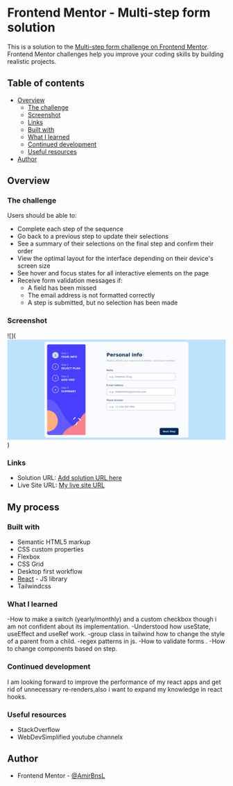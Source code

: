 # Frontend Mentor - Multi-step form solution

This is a solution to the [Multi-step form challenge on Frontend Mentor](https://www.frontendmentor.io/challenges/multistep-form-YVAnSdqQBJ). Frontend Mentor challenges help you improve your coding skills by building realistic projects. 

## Table of contents

- [Overview](#overview)
  - [The challenge](#the-challenge)
  - [Screenshot](#screenshot)
  - [Links](#links)
  - [Built with](#built-with)
  - [What I learned](#what-i-learned)
  - [Continued development](#continued-development)
  - [Useful resources](#useful-resources)
- [Author](#author)


## Overview

### The challenge

Users should be able to:

- Complete each step of the sequence
- Go back to a previous step to update their selections
- See a summary of their selections on the final step and confirm their order
- View the optimal layout for the interface depending on their device's screen size
- See hover and focus states for all interactive elements on the page
- Receive form validation messages if:
  - A field has been missed
  - The email address is not formatted correctly
  - A step is submitted, but no selection has been made

### Screenshot

![](![Alt text](image.png))

### Links

- Solution URL: [Add solution URL here](https://www.frontendmentor.io/solutions/multi-step-form-using-reacttailwindcss-HekV7GInUt)
- Live Site URL: [My live site URL](https://neon-biscochitos-2bd5ee.netlify.app/)

## My process

### Built with

- Semantic HTML5 markup
- CSS custom properties
- Flexbox
- CSS Grid
- Desktop first workflow
- [React](https://reactjs.org/) - JS library
- Tailwindcss


### What I learned

-How to make a switch (yearly/monthly) and a custom checkbox though i am not confident about its implementation.
-Understood how useState, useEffect and useRef work.
-group class in tailwind how to change the style of a parent from a child.
-regex patterns in js.
-How to validate forms .
-How to change components based on step.





### Continued development
I am looking forward to improve the performance of my react apps and get rid of unnecessary re-renders,also i want to expand my knowledge in react hooks.

### Useful resources

- StackOverflow
- WebDevSimplified youtube channelx



## Author

- Frontend Mentor - [@AmirBnsL](https://www.frontendmentor.io/profile/AmirBnsL)



